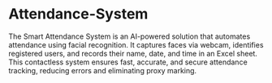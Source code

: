 # Attendance-System
The Smart Attendance System is an AI-powered solution that automates attendance using facial recognition. It captures faces via webcam, identifies registered users, and records their name, date, and time in an Excel sheet. This contactless system ensures fast, accurate, and secure attendance tracking, reducing errors and eliminating proxy marking.
